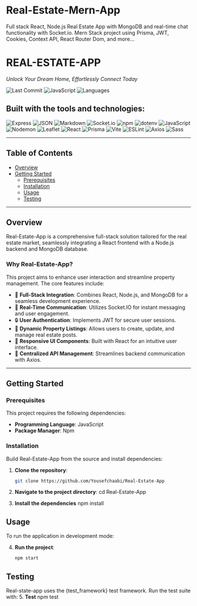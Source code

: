 # Real-Estate-Mern-App
<p>Full stack React, Node.js Real Estate App with MongoDB and real-time chat functionality with Socket.io. Mern Stack project using Prisma, JWT, Cookies, Context API, React Router Dom, and more...</p>

# REAL-ESTATE-APP

_Unlock Your Dream Home, Effortlessly Connect Today_

![Last Commit](https://img.shields.io/badge/last%20commit-june%202024-blue)
![JavaScript](https://img.shields.io/badge/javascript-74.2%25-yellow)
![Languages](https://img.shields.io/badge/languages-3-informational)

## Built with the tools and technologies:

![Express](https://img.shields.io/badge/Express-black?logo=express)
![JSON](https://img.shields.io/badge/JSON-black?logo=json)
![Markdown](https://img.shields.io/badge/Markdown-black?logo=markdown)
![Socket.io](https://img.shields.io/badge/Socket.io-black?logo=socket.io)
![npm](https://img.shields.io/badge/npm-red?logo=npm)
![dotenv](https://img.shields.io/badge/.ENV-yellow?logo=dotenv)
![JavaScript](https://img.shields.io/badge/JavaScript-yellow?logo=javascript)
![Nodemon](https://img.shields.io/badge/Nodemon-green?logo=nodemon)
![Leaflet](https://img.shields.io/badge/Leaflet-green?logo=leaflet)
![React](https://img.shields.io/badge/React-blue?logo=react)
![Prisma](https://img.shields.io/badge/Prisma-black?logo=prisma)
![Vite](https://img.shields.io/badge/Vite-purple?logo=vite)
![ESLint](https://img.shields.io/badge/ESLint-purple?logo=eslint)
![Axios](https://img.shields.io/badge/Axios-blue?logo=axios)
![Sass](https://img.shields.io/badge/Sass-pink?logo=sass)

---

## Table of Contents

- [Overview](#overview)
- [Getting Started](#getting-started)
  - [Prerequisites](#prerequisites)
  - [Installation](#installation)
  - [Usage](#usage)
  - [Testing](#testing)

---

## Overview

Real-Estate-App is a comprehensive full-stack solution tailored for the real estate market, seamlessly integrating a React frontend with a Node.js backend and MongoDB database.

### Why Real-Estate-App?

This project aims to enhance user interaction and streamline property management. The core features include:

- 🏡 **Full-Stack Integration**: Combines React, Node.js, and MongoDB for a seamless development experience.
- 💬 **Real-Time Communication**: Utilizes Socket.IO for instant messaging and user engagement.
- 🔒 **User Authentication**: Implements JWT for secure user sessions.
- 📜 **Dynamic Property Listings**: Allows users to create, update, and manage real estate posts.
- 📱 **Responsive UI Components**: Built with React for an intuitive user interface.
- 🔁 **Centralized API Management**: Streamlines backend communication with Axios.

---

## Getting Started

### Prerequisites

This project requires the following dependencies:

- **Programming Language**: JavaScript
- **Package Manager**: Npm

### Installation

Build Real-Estate-App from the source and install dependencies:

1. **Clone the repository**:

   ```bash
   git clone https://github.com/Yousefchaabi/Real-Estate-App
2. **Navigate to the project directory**:
   cd Real-Estate-App
3. **Install the dependencies**
   npm install
## Usage
To run the application in development mode:

4. **Run the project**:

   ```bash
   npm start

## Testing
Real-state-app uses the {test_framework} test framework. Run the test suite with:
5. **Test**
    npm test
